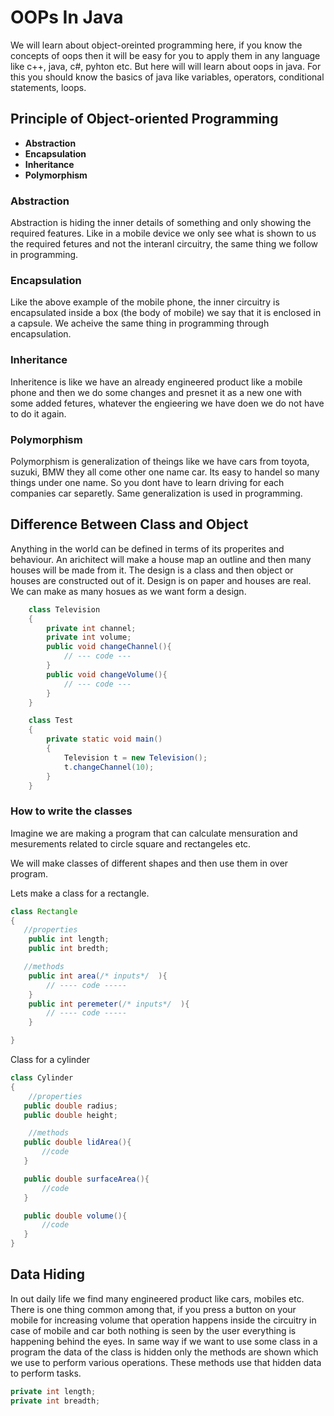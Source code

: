 # OOPs In Java

 We will learn about object-oreinted programming here, if you know the concepts of oops then it will be easy for you to apply them in any language like c++, java, c#, pyhton etc. But here will will learn about oops in java. For this you should know the basics of java like variables, operators, conditional statements, loops.

## Principle of Object-oriented Programming

- **Abstraction**
- **Encapsulation**
- **Inheritance**
- **Polymorphism**

### Abstraction

   Abstraction is hiding the inner details of something and only showing the required features. Like in a mobile device we only see what is shown to us the required fetures and not the interanl circuitry, the same thing we follow in programming.

### Encapsulation

   Like the above example of the mobile phone, the inner circuitry is encapsulated inside a box (the body of mobile) we say that it is enclosed in a capsule. We acheive the same thing in programming through encapsulation.

### Inheritance

   Inheritence is like we have an already engineered product like a mobile phone and then we do some changes and presnet it as a new one with some added fetures, whatever the engieering we have doen we do not have to do it again.

### Polymorphism
  
  Polymorphism is generalization of theings like we have cars from toyota, suzuki, BMW they all come other one name car. Its easy to handel so many things under one name. So you dont have to learn driving for each companies car separetly. Same generalization is used in programming.

## **Difference Between Class and Object**

 Anything in the world can be defined in terms of its properites and behaviour. An arichitect will make a house map an outline and then many houses will be made from it. The design is a class and then object or houses are constructed out of it. Design is on paper and houses are real. We can make as many hosues as we want form a design.

```java
    class Television
    {
        private int channel;
        private int volume;
        public void changeChannel(){
            // --- code ---
        }
        public void changeVolume(){
            // --- code ---
        }
    }

    class Test
    {
        private static void main()
        {
            Television t = new Television();
            t.changeChannel(10);
        }
    }
```

### **How to write the classes**

  Imagine we are making a program that can calculate mensuration and mesurements related to circle square and rectangeles etc.

  We will make classes of different shapes and then use them in over program.

  Lets make a class for a rectangle.
  
  ``` java
  class Rectangle
  {
     //properties
      public int length;
      public int bredth;

     //methods
      public int area(/* inputs*/  ){
          // ---- code -----
      }
      public int peremeter(/* inputs*/  ){
          // ---- code -----
      }

  }
  ```

  Class for a cylinder

 ```java
 class Cylinder
 {
     //properties
    public double radius;
    public double height;

     //methods
    public double lidArea(){
        //code
    }

    public double surfaceArea(){
        //code
    }

    public double volume(){
        //code
    }
 }
```

## Data Hiding

In out daily life we find many engineered product like cars, mobiles etc. There is one thing common among that, if you press a button on your mobile for increasing volume that operation happens inside the circuitry in case of mobile and car both nothing is seen by the user everything is happening behind the eyes.
In same way if we want to use some class in a program the data of the class is hidden only the methods are shown which we use to perform various operations. These methods use that hidden data to perform tasks.

```java
private int length;
private int breadth;
```


